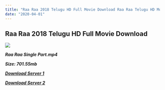 ```yaml
---
title: "Raa Raa 2018 Telugu HD Full Movie Download Raa Raa Telugu HD Movie Download"
date: "2020-04-01"
---
```


## Raa Raa 2018 Telugu HD Full Movie Download

![](https://images.moviebuff.com/842f4367-3fbe-4ac1-881f-aaa3dc6bc8f8?w=1000)

**_Raa Raa Single Part.mp4_**

**_Size: 701.55mb_**

**_[Download Server 1](https://openload.co/f/aLKlAN4jPfc)_**

**_[Download Server 2](https://openload.co/f/aLKlAN4jPfc)_**
